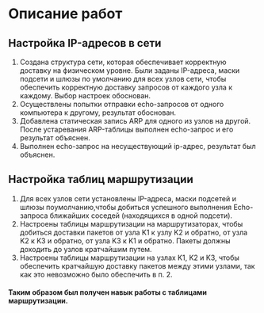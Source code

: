 # Описание работ
## Настройка IP-адресов в сети
1) Создана структура сети, которая обеспечивает корректную доставку на физическом уровне. Были заданы IP-адреса, маски подсети и шлюзы по умолчанию для всех узлов сети, чтобы обеспечить корректную доставку запросов от каждого узла к каждому. Выбор настроек обоснован.
2) Осуществлены попытки отправки echo-запросов от одного компьютера к другому, результат обоснован.
3) Добавлена статическая запись ARP для одного из узлов на другой. После устаревания ARP-таблицы выполнен echo-запрос и его результат объяснен.
4) Выполнен echo-запрос на несуществующий ip-адрес, результат был объяснен.
## Настройка таблиц маршрутизации
1) Для всех узлов сети установлены IP-адреса, маски подсетей и шлюзы поумолчанию,чтобы добиться успешного выполнения Echo-запроса ближайших соседей (находящихся в одной подсети).
2) Настроены таблицы маршрутизации на маршрутизаторах, чтобы добиться доставки пакетов от узла K1 к узлу K2 и обратно, от узла K2 к K3 и обратно, от узла K3 к K1 и обратно. Пакеты должны доходить до узлов кратчайшим путем.
3) Настроены таблицы маршрутизации на узлах K1, K2 и K3, чтобы обеспечить кратчайшую доставку пакетов между этими узлами, так как это невозможно было обеспечить в п. 2.
#### Таким образом был получен навык работы с таблицами маршрутизации.
##
##
##
